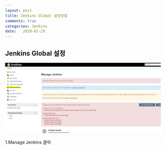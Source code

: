 ```yaml
---
layout: post
title: Jenkins Global 설정방법
comments: true
categories: Jenkins
date:   2020-01-29
---
```


## Jenkins Global 설정

![Menu](/static/img/manage_jenkins_01.png)

1.Manage Jenkins 클릭
